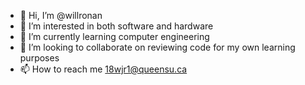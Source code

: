 - 👋 Hi, I’m @willronan
- 👀 I’m interested in both software and hardware
- 🌱 I’m currently learning computer engineering
- 💞️ I’m looking to collaborate on reviewing code for my own learning purposes
- 📫 How to reach me 18wjr1@queensu.ca


